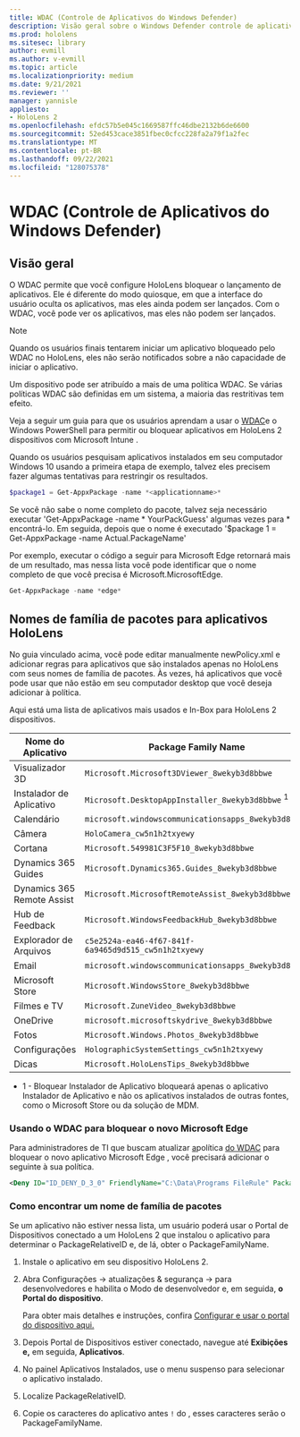 ```yaml
---
title: WDAC (Controle de Aplicativos do Windows Defender)
description: Visão geral sobre o Windows Defender controle de aplicativos e como usá-lo para gerenciar HoloLens de realidade misturada.
ms.prod: hololens
ms.sitesec: library
author: evmill
ms.author: v-evmill
ms.topic: article
ms.localizationpriority: medium
ms.date: 9/21/2021
ms.reviewer: ''
manager: yannisle
appliesto:
- HoloLens 2
ms.openlocfilehash: efdc57b5e045c1669587ffc46dbe2132b6de6600
ms.sourcegitcommit: 52ed453cace3851fbec0cfcc228fa2a79f1a2fec
ms.translationtype: MT
ms.contentlocale: pt-BR
ms.lasthandoff: 09/22/2021
ms.locfileid: "128075378"
---
```

# <a name="windows-defender-application-control---wdac"></a>WDAC (Controle de Aplicativos do Windows Defender)

## <a name="overview"></a>Visão geral

O WDAC permite que você configure HoloLens bloquear o lançamento de aplicativos. Ele é diferente do modo quiosque, em que a interface do usuário oculta os aplicativos, mas eles ainda podem ser lançados. Com o WDAC, você pode ver os aplicativos, mas eles não podem ser lançados.

> [!NOTE]
> Quando os usuários finais tentarem iniciar um aplicativo bloqueado pelo WDAC no HoloLens, eles não serão notificados sobre a não capacidade de iniciar o aplicativo.

Um dispositivo pode ser atribuído a mais de uma política WDAC. Se várias políticas WDAC são definidas em um sistema, a maioria das restritivas tem efeito.

Veja a seguir um guia para que os usuários aprendam a usar o [WDAC](/mem/intune/configuration/custom-profile-hololens)e o Windows PowerShell para permitir ou bloquear aplicativos em HoloLens 2 dispositivos com Microsoft Intune .

Quando os usuários pesquisam aplicativos instalados em seu computador Windows 10 usando a primeira etapa de exemplo, talvez eles precisem fazer algumas tentativas para restringir os resultados.

```powershell
$package1 = Get-AppxPackage -name *<applicationname>*
```

Se você não sabe o nome completo do pacote, talvez seja necessário executar 'Get-AppxPackage -name \* YourPackGuess' algumas vezes para \* encontrá-lo. Em seguida, depois que o nome é executado '$package 1 = Get-AppxPackage -name Actual.PackageName'

Por exemplo, executar o código a seguir para Microsoft Edge retornará mais de um resultado, mas nessa lista você pode identificar que o nome completo de que você precisa é Microsoft.MicrosoftEdge.

```powershell
Get-AppxPackage -name *edge*
```

## <a name="package-family-names-for-apps-on-hololens"></a>Nomes de família de pacotes para aplicativos HoloLens

No guia vinculado acima, você pode editar manualmente newPolicy.xml e adicionar regras para aplicativos que são instalados apenas no HoloLens com seus nomes de família de pacotes. Às vezes, há aplicativos que você pode usar que não estão em seu computador desktop que você deseja adicionar à política.

Aqui está uma lista de aplicativos mais usados e In-Box para HoloLens 2 dispositivos.

| Nome do Aplicativo                   | Package Family Name                                |
|----------------------------|----------------------------------------------------|
| Visualizador 3D                  | `Microsoft.Microsoft3DViewer_8wekyb3d8bbwe`          |
| Instalador de Aplicativo              | `Microsoft.DesktopAppInstaller_8wekyb3d8bbwe` <sup>1</sup>         |
| Calendário                   | `microsoft.windowscommunicationsapps_8wekyb3d8bbwe`  |
| Câmera                     | `HoloCamera_cw5n1h2txyewy`                          |
| Cortana                    | `Microsoft.549981C3F5F10_8wekyb3d8bbwe`              |
| Dynamics 365 Guides        | `Microsoft.Dynamics365.Guides_8wekyb3d8bbwe`         |
| Dynamics 365 Remote Assist | `Microsoft.MicrosoftRemoteAssist_8wekyb3d8bbwe`      |
| Hub de Feedback               | `Microsoft.WindowsFeedbackHub_8wekyb3d8bbwe`         |
| Explorador de Arquivos              | `c5e2524a-ea46-4f67-841f-6a9465d9d515_cw5n1h2txyewy` |
| Email                       | `microsoft.windowscommunicationsapps_8wekyb3d8bbwe`  |
| Microsoft Store            | `Microsoft.WindowsStore_8wekyb3d8bbwe`               |
| Filmes e TV                | `Microsoft.ZuneVideo_8wekyb3d8bbwe`                  |
| OneDrive                   | `microsoft.microsoftskydrive_8wekyb3d8bbwe`          |
| Fotos                     | `Microsoft.Windows.Photos_8wekyb3d8bbwe`             |
| Configurações                   | `HolographicSystemSettings_cw5n1h2txyewy`            |
| Dicas                       | `Microsoft.HoloLensTips_8wekyb3d8bbwe`               |

- 1 - Bloquear Instalador de Aplicativo bloqueará apenas o aplicativo Instalador de Aplicativo e não os aplicativos instalados de outras fontes, como o Microsoft Store ou da solução de MDM.

### <a name="using-wdac-to-block-new-microsoft-edge"></a>Usando o WDAC para bloquear o novo Microsoft Edge

Para administradores de TI que buscam atualizar [a](hololens-new-edge.md)política [do WDAC](windows-defender-application-control-wdac.md) para bloquear o novo aplicativo Microsoft Edge , você precisará adicionar o seguinte à sua política.

```xml
<Deny ID="ID_DENY_D_3_0" FriendlyName="C:\Data\Programs FileRule" PackageVersion="65535.65535.65535.65535" FileName="msedge.exe" />
```

### <a name="how-to-find-a-package-family-name"></a>Como encontrar um nome de família de pacotes

Se um aplicativo não estiver nessa lista, um usuário poderá usar o Portal de Dispositivos conectado a um HoloLens 2 que instalou o aplicativo para determinar o PackageRelativeID e, de lá, obter o PackageFamilyName.

1. Instale o aplicativo em seu dispositivo HoloLens 2.

1. Abra Configurações -> atualizações & segurança -> para desenvolvedores e habilita o Modo de desenvolvedor e, em seguida, **o Portal do dispositivo**. 

   Para obter mais detalhes e instruções, confira [Configurar e usar o portal do dispositivo aqui.](/windows/mixed-reality/develop/platform-capabilities-and-apis/using-the-windows-device-portal)

1. Depois Portal de Dispositivos estiver conectado, navegue até **Exibições e,** em seguida, **Aplicativos**.

1. No painel Aplicativos Instalados, use o menu suspenso para selecionar o aplicativo instalado.

1. Localize PackageRelativeID.

1. Copie os caracteres do aplicativo antes `!` do , esses caracteres serão o PackageFamilyName.

